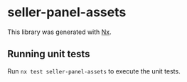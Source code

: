 # seller-panel-assets

This library was generated with [Nx](https://nx.dev).

## Running unit tests

Run `nx test seller-panel-assets` to execute the unit tests.
